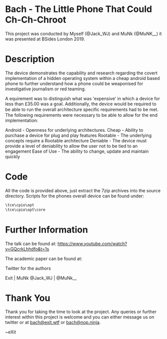 # Bach - The Little Phone That Could Ch-Ch-Chroot
This project was conducted by Myself (@Jack_WJ) and MuNk (@MuNK__) it was presented at BSides London 2019.

# Description
The device demonstrates the capability and research regarding the covert implementation of a hidden operating system within a cheap android based phone to further understand how a phone could be weaponised for investigative journalism or red teaming.

A equirement was to distinguish what was 'expensive' in which a device for less than £35.00 was a goal. Additionally, the device would be required to be able to run the overall architecture speciﬁc requirements had to be met. The following requirements were necessary to be able to allow for the end implementation: 

Android - Openness for underlying architectures. 
Cheap - Ability to purchase a device for plug and play features 
Rootable - The underlying concepts require a Rootable architecture
Deniable - The device must provide a level of deniability to allow the user not to be tied to an engagement
Ease of Use - The ability to change, update and maintain quickly

# Code
All the code is provided above, just extract the 7zip archives into the source directory.
Scripts for the phones overall device can be found under:
```bash
\tce\cpio\opt
\tce\cpio\opt\core
```

# Further Information
The talk can be found at: https://www.youtube.com/watch?v=GQcrkLhhdfo&t=1s

The academic paper can be found at:

Twitter for the authors

Exit      |   MuNk
@Jack_WJ  |   @MuNk__

# Thank You
Thank you for taking the time to look at the project. Any queries or further interest within this project is welcome and you can either message us on twitter or at bach@exit.wtf or bach@nop.ninja.

~eXit
